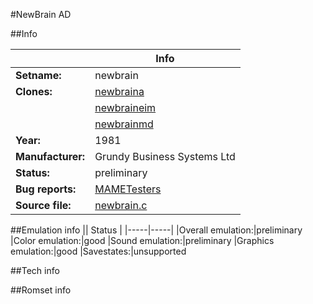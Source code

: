 #NewBrain AD

##Info

||Info|
|-----|-----|
|**Setname:**|newbrain
|**Clones:**|[newbraina](newbraina.md)
||[newbraineim](newbraineim.md)
||[newbrainmd](newbrainmd.md)
|**Year:**|1981
|**Manufacturer:**|Grundy Business Systems Ltd
|**Status:**|preliminary
|**Bug reports:**|[MAMETesters](http://mametesters.org/view_all_set.php?type=1&temporary=y&search=newbrain.c)
|**Source file:**|[newbrain.c](https://github.com/mamedev/mame/blob/master/src/mess/drivers/newbrain.c)

##Emulation info
|| Status |
|-----|-----|
|Overall emulation:|preliminary
|Color emulation:|good
|Sound emulation:|preliminary
|Graphics emulation:|good
|Savestates:|unsupported

##Tech info

##Romset info

<!--- START OF EDITED COMMENT DO NOT TOUCH TEXT ABOVE-->
